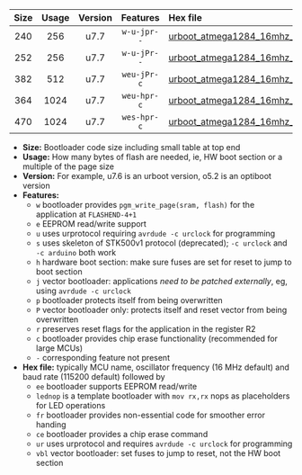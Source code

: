 |Size|Usage|Version|Features|Hex file|
|:-:|:-:|:-:|:-:|:--|
|240|256|u7.7|`w-u-jpr--`|[urboot_atmega1284_16mhz_1000000bps_lednop_ur_vbl.hex](https://raw.githubusercontent.com/stefanrueger/urboot.hex/main/mcus/atmega1284/fcpu_16mhz/1000000_bps/urboot_atmega1284_16mhz_1000000bps_lednop_ur_vbl.hex)|
|252|256|u7.7|`w-u-jPr--`|[urboot_atmega1284_16mhz_1000000bps_ur_vbl.hex](https://raw.githubusercontent.com/stefanrueger/urboot.hex/main/mcus/atmega1284/fcpu_16mhz/1000000_bps/urboot_atmega1284_16mhz_1000000bps_ur_vbl.hex)|
|382|512|u7.7|`weu-jPr-c`|[urboot_atmega1284_16mhz_1000000bps_ee_lednop_fr_ce_ur_vbl.hex](https://raw.githubusercontent.com/stefanrueger/urboot.hex/main/mcus/atmega1284/fcpu_16mhz/1000000_bps/urboot_atmega1284_16mhz_1000000bps_ee_lednop_fr_ce_ur_vbl.hex)|
|364|1024|u7.7|`weu-hpr-c`|[urboot_atmega1284_16mhz_1000000bps_ee_lednop_fr_ce_ur.hex](https://raw.githubusercontent.com/stefanrueger/urboot.hex/main/mcus/atmega1284/fcpu_16mhz/1000000_bps/urboot_atmega1284_16mhz_1000000bps_ee_lednop_fr_ce_ur.hex)|
|470|1024|u7.7|`wes-hpr-c`|[urboot_atmega1284_16mhz_1000000bps_ee_lednop_fr_ce.hex](https://raw.githubusercontent.com/stefanrueger/urboot.hex/main/mcus/atmega1284/fcpu_16mhz/1000000_bps/urboot_atmega1284_16mhz_1000000bps_ee_lednop_fr_ce.hex)|

- **Size:** Bootloader code size including small table at top end
- **Usage:** How many bytes of flash are needed, ie, HW boot section or a multiple of the page size
- **Version:** For example, u7.6 is an urboot version, o5.2 is an optiboot version
- **Features:**
  + `w` bootloader provides `pgm_write_page(sram, flash)` for the application at `FLASHEND-4+1`
  + `e` EEPROM read/write support
  + `u` uses urprotocol requiring `avrdude -c urclock` for programming
  + `s` uses skeleton of STK500v1 protocol (deprecated); `-c urclock` and `-c arduino` both work
  + `h` hardware boot section: make sure fuses are set for reset to jump to boot section
  + `j` vector bootloader: applications *need to be patched externally*, eg, using `avrdude -c urclock`
  + `p` bootloader protects itself from being overwritten
  + `P` vector bootloader only: protects itself and reset vector from being overwritten
  + `r` preserves reset flags for the application in the register R2
  + `c` bootloader provides chip erase functionality (recommended for large MCUs)
  + `-` corresponding feature not present
- **Hex file:** typically MCU name, oscillator frequency (16 MHz default) and baud rate (115200 default) followed by
  + `ee` bootloader supports EEPROM read/write
  + `lednop` is a template bootloader with `mov rx,rx` nops as placeholders for LED operations
  + `fr` bootloader provides non-essential code for smoother error handing
  + `ce` bootloader provides a chip erase command
  + `ur` uses urprotocol and requires `avrdude -c urclock` for programming
  + `vbl` vector bootloader: set fuses to jump to reset, not the HW boot section
